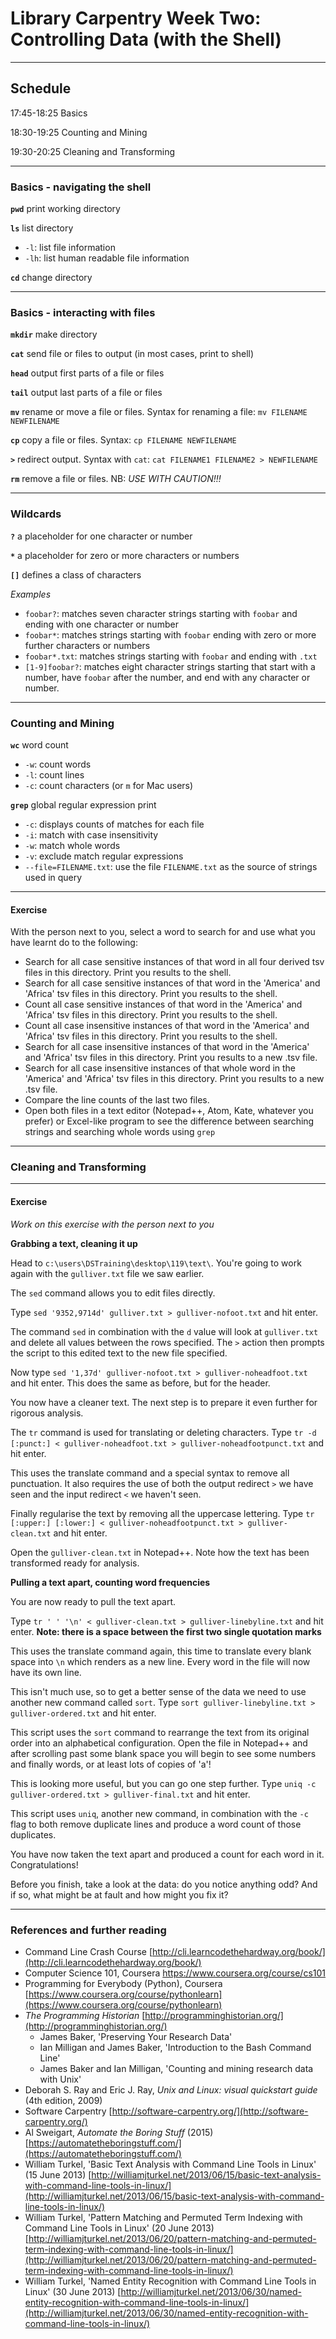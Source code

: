 # Library Carpentry Week Two: Controlling Data (with the Shell)

______
## Schedule

17:45-18:25	Basics

18:30-19:25	Counting and Mining

19:30-20:25	Cleaning and Transforming

_____
### Basics - navigating the shell

**`pwd`** print working directory

**`ls`** list directory

- `-l`: list file information
- `-lh`: list human readable file information

**`cd`** change directory

______
### Basics - interacting with files

**`mkdir`** make directory

**`cat`** send file or files to output (in most cases, print to shell)

**`head`** output first parts of a file or files

**`tail`** output last parts of a file or files

**`mv`** rename or move a file or files. Syntax for renaming a file: `mv FILENAME NEWFILENAME`

**`cp`** copy a file or files. Syntax: `cp FILENAME NEWFILENAME`

**`>`** redirect output. Syntax with `cat`: `cat FILENAME1 FILENAME2 > NEWFILENAME`

**`rm`** remove a file or files. NB: *USE WITH CAUTION!!!*

______
### Wildcards

**`?`** a placeholder for one character or number

**`*`** a placeholder for zero or more characters or numbers

**`[]`** defines a class of characters

*Examples*

- `foobar?`: matches seven character strings starting with `foobar` and ending with one character or number
- `foobar*`: matches strings starting with `foobar` ending with zero or more further characters or numbers
- `foobar*.txt`: matches strings starting with `foobar` and ending with `.txt`
- `[1-9]foobar?`: matches eight character strings starting that start with a number, have `foobar` after the number, and end with any character or number.

_____
### Counting and Mining

**`wc`** word count

- `-w`: count words
- `-l`: count lines
- `-c`: count characters (or `m` for Mac users)

**`grep`** global regular expression print

- `-c`: displays counts of matches for each file
- `-i`: match with case insensitivity
- `-w`: match whole words
- `-v`: exclude match regular expressions
- `--file=FILENAME.txt`: use the file `FILENAME.txt` as the source of strings used in query

_____
#### Exercise

With the person next to you, select a word to search for and use what you have learnt do to the following:

- Search for all case sensitive instances of that word in all four derived tsv files in this directory. Print you results to the shell.
- Search for all case sensitive instances of that word in the 'America' and 'Africa' tsv files in this directory. Print you results to the shell.
- Count all case sensitive instances of that word in the 'America' and 'Africa' tsv files in this directory. Print you results to the shell.
- Count all case insensitive instances of that word in the 'America' and 'Africa' tsv files in this directory. Print you results to the shell.
- Search for all case insensitive instances of that word in the 'America' and 'Africa' tsv files in this directory. Print you results to a new .tsv file. 
- Search for all case insensitive instances of that whole word in the 'America' and 'Africa' tsv files in this directory. Print you results to a new .tsv file.
- Compare the line counts of the last two files.
- Open both files in a text editor (Notepad++, Atom, Kate, whatever you prefer) or Excel-like program to see the difference between searching strings and searching whole words using `grep`

______
### Cleaning and Transforming

______
#### Exercise

*Work on this exercise with the person next to you*

**Grabbing a text, cleaning it up**

Head to `c:\users\DSTraining\desktop\119\text\`. You're going to work again with the `gulliver.txt` file we saw earlier.

The `sed` command allows you to edit files directly.

Type `sed '9352,9714d' gulliver.txt > gulliver-nofoot.txt` and hit enter.

The command `sed` in combination with the `d` value will look at `gulliver.txt` and delete all values between the rows specified. The `>` action then prompts the script to this edited text to the new file specified.

Now type `sed '1,37d' gulliver-nofoot.txt > gulliver-noheadfoot.txt` and hit enter. This does the same as before, but for the header.

You now have a cleaner text. The next step is to prepare it even further for rigorous analysis.

The `tr` command is used for translating or deleting characters. Type `tr -d [:punct:] < gulliver-noheadfoot.txt > gulliver-noheadfootpunct.txt` and hit enter.

This uses the translate command and a special syntax to remove all punctuation. It also requires the use of both the output redirect `>` we have seen and the input redirect `<` we haven't seen. 

Finally regularise the text by removing all the uppercase lettering. Type `tr [:upper:] [:lower:] < gulliver-noheadfootpunct.txt > gulliver-clean.txt` and hit enter.

Open the `gulliver-clean.txt` in Notepad++. Note how the text has been transformed ready for analysis.

**Pulling a text apart, counting word frequencies**

You are now ready to pull the text apart.

Type `tr ' ' '\n' < gulliver-clean.txt > gulliver-linebyline.txt` and hit enter. **Note: there is a space between the first two single quotation marks**

This uses the translate command again, this time to translate every blank space into `\n` which renders as a new line. Every word in the file will now have its own line.

This isn't much use, so to get a better sense of the data we need to use another new command called `sort`. Type `sort gulliver-linebyline.txt > gulliver-ordered.txt` and hit enter.

This script uses the `sort` command to rearrange the text from its original order into an alphabetical configuration. Open the file in Notepad++ and after scrolling past some blank space you will begin to see some numbers and finally words, or at least lots of copies of 'a'!

This is looking more useful, but you can go one step further. Type `uniq -c gulliver-ordered.txt > gulliver-final.txt` and hit enter.

This script uses `uniq`, another new command, in combination with the `-c` flag to both remove duplicate lines and produce a word count of those duplicates.

You have now taken the text apart and produced a count for each word in it. Congratulations!

Before you finish, take a look at the data: do you notice anything odd? And if so, what might be at fault and how might you fix it?

_____
### References and further reading

- Command Line Crash Course [http://cli.learncodethehardway.org/book/](http://cli.learncodethehardway.org/book/)
- Computer Science 101, Coursera https://www.coursera.org/course/cs101
- Programming for Everybody (Python), Coursera [https://www.coursera.org/course/pythonlearn](https://www.coursera.org/course/pythonlearn)
- *The Programming Historian* [http://programminghistorian.org/](http://programminghistorian.org/)
	- James Baker, 'Preserving Your Research Data'
	- Ian Milligan and James Baker, 'Introduction to the Bash Command Line'
	- James Baker and Ian Milligan, 'Counting and mining research data with Unix'
- Deborah S. Ray and Eric J. Ray, *Unix and Linux: visual quickstart guide* (4th edition, 2009)
- Software Carpentry [http://software-carpentry.org/](http://software-carpentry.org/)
- Al Sweigart, *Automate the Boring Stuff* (2015) [https://automatetheboringstuff.com/](https://automatetheboringstuff.com/)
- William Turkel, 'Basic Text Analysis with Command Line Tools in Linux' (15 June 2013) [http://williamjturkel.net/2013/06/15/basic-text-analysis-with-command-line-tools-in-linux/](http://williamjturkel.net/2013/06/15/basic-text-analysis-with-command-line-tools-in-linux/)
- William Turkel, 'Pattern Matching and Permuted Term Indexing with Command Line Tools in Linux' (20 June 2013) [http://williamjturkel.net/2013/06/20/pattern-matching-and-permuted-term-indexing-with-command-line-tools-in-linux/](http://williamjturkel.net/2013/06/20/pattern-matching-and-permuted-term-indexing-with-command-line-tools-in-linux/)
- William Turkel, 'Named Entity Recognition with Command Line Tools in Linux' (30 June 2013) [http://williamjturkel.net/2013/06/30/named-entity-recognition-with-command-line-tools-in-linux/](http://williamjturkel.net/2013/06/30/named-entity-recognition-with-command-line-tools-in-linux/)
